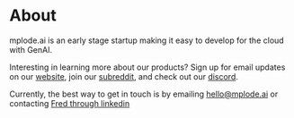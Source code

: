 # About
mplode.ai is an early stage startup making it easy to develop for the cloud with GenAI.

Interesting in learning more about our products? Sign up for email updates on our [website](https://mplode.ai), join our [subreddit](https://reddit.com/r/mplodeai), and check out our [discord](https://discord.gg/mplodeai).

Currently, the best way to get in touch is by emailing hello@mplode.ai or contacting [Fred through linkedin](https://www.linkedin.com/in/frederick-weitendorf-40b505b6/)
